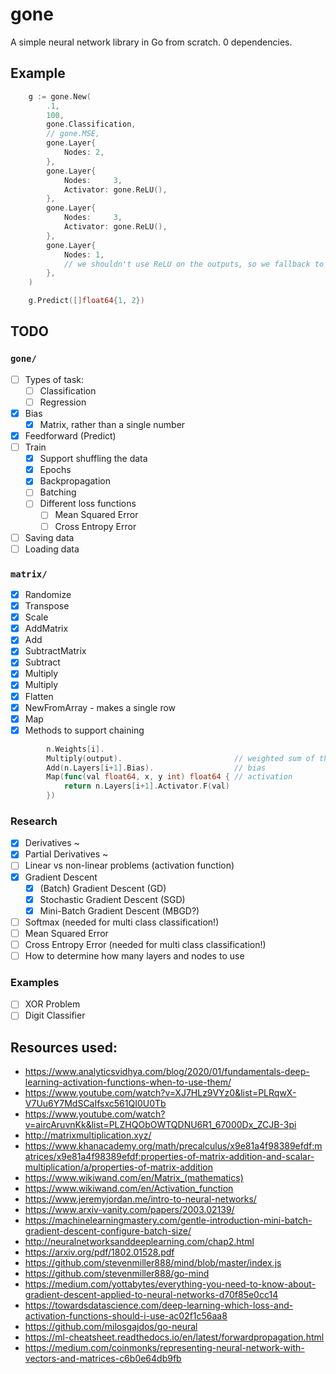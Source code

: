 # gone

A simple neural network library in Go from scratch. 0 dependencies.

## Example

```go
	g := gone.New(
		.1,
		100,
		gone.Classification,
		// gone.MSE,
		gone.Layer{
			Nodes: 2,
		},
		gone.Layer{
			Nodes:     3,
			Activator: gone.ReLU(),
		},
		gone.Layer{
			Nodes:     3,
			Activator: gone.ReLU(),
		},
		gone.Layer{
			Nodes: 1,
			// we shouldn't use ReLU on the outputs, so we fallback to Id
		},
	)

	g.Predict([]float64{1, 2})
```

## TODO

### `gone/`

- [ ] Types of task:
  - [ ] Classification
  - [ ] Regression
- [x] Bias
  - [x] Matrix, rather than a single number
- [x] Feedforward (Predict)
- [ ] Train
  - [x] Support shuffling the data
  - [x] Epochs
  - [x] Backpropagation
  - [ ] Batching
  - [ ] Different loss functions
    - [ ] Mean Squared Error
    - [ ] Cross Entropy Error
- [ ] Saving data
- [ ] Loading data

### `matrix/`

- [x] Randomize
- [x] Transpose
- [x] Scale
- [x] AddMatrix
- [x] Add
- [x] SubtractMatrix
- [x] Subtract
- [x] Multiply
- [x] Multiply
- [x] Flatten
- [x] NewFromArray - makes a single row
- [x] Map
- [x] Methods to support chaining

```go
	    n.Weights[i].
		Multiply(output).                         // weighted sum of the previous layer)
		Add(n.Layers[i+1].Bias).                  // bias
		Map(func(val float64, x, y int) float64 { // activation
			return n.Layers[i+1].Activator.F(val)
		})
```

### Research

- [x] Derivatives ~
- [x] Partial Derivatives ~
- [ ] Linear vs non-linear problems (activation function)
- [x] Gradient Descent
  - [x] (Batch) Gradient Descent (GD)
  - [x] Stochastic Gradient Descent (SGD)
  - [x] Mini-Batch Gradient Descent (MBGD?)
- [ ] Softmax (needed for multi class classification!)
- [ ] Mean Squared Error
- [ ] Cross Entropy Error (needed for multi class classification!)
- [ ] How to determine how many layers and nodes to use

### Examples

- [ ] XOR Problem
- [ ] Digit Classifier

## Resources used:

- https://www.analyticsvidhya.com/blog/2020/01/fundamentals-deep-learning-activation-functions-when-to-use-them/
- https://www.youtube.com/watch?v=XJ7HLz9VYz0&list=PLRqwX-V7Uu6Y7MdSCaIfsxc561QI0U0Tb
- https://www.youtube.com/watch?v=aircAruvnKk&list=PLZHQObOWTQDNU6R1_67000Dx_ZCJB-3pi
- http://matrixmultiplication.xyz/
- https://www.khanacademy.org/math/precalculus/x9e81a4f98389efdf:matrices/x9e81a4f98389efdf:properties-of-matrix-addition-and-scalar-multiplication/a/properties-of-matrix-addition
- https://www.wikiwand.com/en/Matrix_(mathematics)
- https://www.wikiwand.com/en/Activation_function
- https://www.jeremyjordan.me/intro-to-neural-networks/
- https://www.arxiv-vanity.com/papers/2003.02139/
- https://machinelearningmastery.com/gentle-introduction-mini-batch-gradient-descent-configure-batch-size/
- http://neuralnetworksanddeeplearning.com/chap2.html
- https://arxiv.org/pdf/1802.01528.pdf
- https://github.com/stevenmiller888/mind/blob/master/index.js
- https://github.com/stevenmiller888/go-mind
- https://medium.com/yottabytes/everything-you-need-to-know-about-gradient-descent-applied-to-neural-networks-d70f85e0cc14
- https://towardsdatascience.com/deep-learning-which-loss-and-activation-functions-should-i-use-ac02f1c56aa8
- https://github.com/milosgajdos/go-neural
- https://ml-cheatsheet.readthedocs.io/en/latest/forwardpropagation.html
- https://medium.com/coinmonks/representing-neural-network-with-vectors-and-matrices-c6b0e64db9fb

